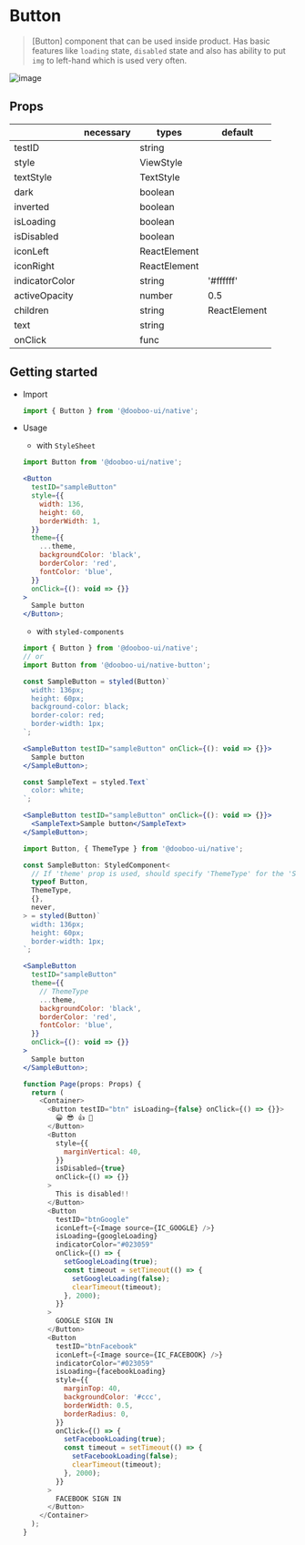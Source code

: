 # Button

> [Button] component that can be used inside product. Has basic features like `loading` state, `disabled` state and also has ability to put `img` to left-hand which is used very often.

![image](https://user-images.githubusercontent.com/27461460/62291727-9be84100-b49f-11e9-8ce5-ceaa1dc3153e.png)

## Props

|                | necessary | types        | default      |
| -------------- | --------- | ------------ | ------------ |
| testID         |           | string       |              |
| style          |           | ViewStyle    |              |
| textStyle      |           | TextStyle    |              |
| dark           |           | boolean      |              |
| inverted       |           | boolean      |              |
| isLoading      |           | boolean      |              |
| isDisabled     |           | boolean      |              |
| iconLeft       |           | ReactElement |              |
| iconRight      |           | ReactElement |              |
| indicatorColor |           | string       | '#ffffff'    |
| activeOpacity  |           | number       | 0.5          |
| children       |           | string       | ReactElement |  |
| text           |           | string       |              |
| onClick        |           | func         |              |

## Getting started

- Import

  ```javascript
  import { Button } from '@dooboo-ui/native';
  ```

- Usage

  - with `StyleSheet`

  ```jsx
  import Button from '@dooboo-ui/native';

  <Button
    testID="sampleButton"
    style={{
      width: 136,
      height: 60,
      borderWidth: 1,
    }}
    theme={{
      ...theme,
      backgroundColor: 'black',
      borderColor: 'red',
      fontColor: 'blue',
    }}
    onClick={(): void => {}}
  >
    Sample button
  </Button>;
  ```

  - with `styled-components`

  ```jsx
  import { Button } from '@dooboo-ui/native';
  // or
  import Button from '@dooboo-ui/native-button';

  const SampleButton = styled(Button)`
    width: 136px;
    height: 60px;
    background-color: black;
    border-color: red;
    border-width: 1px;
  `;

  <SampleButton testID="sampleButton" onClick={(): void => {}}>
    Sample button
  </SampleButton>;

  const SampleText = styled.Text`
    color: white;
  `;

  <SampleButton testID="sampleButton" onClick={(): void => {}}>
    <SampleText>Sample button</SampleText>
  </SampleButton>;
  ```

  ```jsx
  import Button, { ThemeType } from '@dooboo-ui/native';

  const SampleButton: StyledComponent<
    // If 'theme' prop is used, should specify 'ThemeType' for the 'StyledComponent'.
    typeof Button,
    ThemeType,
    {},
    never,
  > = styled(Button)`
    width: 136px;
    height: 60px;
    border-width: 1px;
  `;

  <SampleButton
    testID="sampleButton"
    theme={{
      // ThemeType
      ...theme,
      backgroundColor: 'black',
      borderColor: 'red',
      fontColor: 'blue',
    }}
    onClick={(): void => {}}
  >
    Sample button
  </SampleButton>;
  ```

  ```javascript
  function Page(props: Props) {
    return (
      <Container>
        <Button testID="btn" isLoading={false} onClick={() => {}}>
          😀 😎 👍 💯
        </Button>
        <Button
          style={{
            marginVertical: 40,
          }}
          isDisabled={true}
          onClick={() => {}}
        >
          This is disabled!!
        </Button>
        <Button
          testID="btnGoogle"
          iconLeft={<Image source={IC_GOOGLE} />}
          isLoading={googleLoading}
          indicatorColor="#023059"
          onClick={() => {
            setGoogleLoading(true);
            const timeout = setTimeout(() => {
              setGoogleLoading(false);
              clearTimeout(timeout);
            }, 2000);
          }}
        >
          GOOGLE SIGN IN
        </Button>
        <Button
          testID="btnFacebook"
          iconLeft={<Image source={IC_FACEBOOK} />}
          indicatorColor="#023059"
          isLoading={facebookLoading}
          style={{
            marginTop: 40,
            backgroundColor: '#ccc',
            borderWidth: 0.5,
            borderRadius: 0,
          }}
          onClick={() => {
            setFacebookLoading(true);
            const timeout = setTimeout(() => {
              setFacebookLoading(false);
              clearTimeout(timeout);
            }, 2000);
          }}
        >
          FACEBOOK SIGN IN
        </Button>
      </Container>
    );
  }
  ```

```

```
